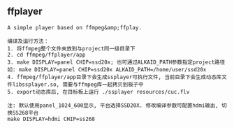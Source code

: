 ## ffplayer
    A simple player based on ffmpeg&amp;ffplay.

    编译及运行方法：
    1. 将ffmpeg整个文件夹放到与project同一级目录下
    2. cd ffmpeg/ffplayer/app
    3. make DISPLAY=panel CHIP=ssd20x; 也可通过ALKAID_PATH参数指定project路径如: make DISPLAY=panel CHIP=ssd20x ALKAID_PATH=/home/user/ssd20x
    4. ffmpeg/ffplayer/app目录下会生成ssplayer可执行文件, 当前目录下会生成动态库文件libssplayer.so, 需要与ffmpeg库一起拷贝到板子中
    5. export动态库后, 在目标板上运行 ./ssplayer resources/cuc.flv

    注: 默认使用panel_1024_600显示, 平台选择SSD20X. 修改编译参数可配置hdmi输出, 切换SS268平台
    make DISPLAY=hdmi CHIP=ss268
